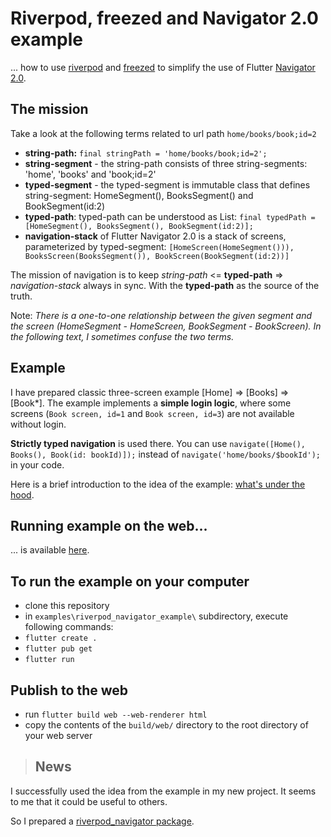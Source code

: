 # Riverpod, freezed and Navigator 2.0 example

... how to use [riverpod](https://riverpod.dev/) and [freezed](https://github.com/rrousselGit/freezed) 
to simplify the use of Flutter [Navigator 2.0](https://medium.com/flutter/learning-flutters-new-navigation-and-routing-system-7c9068155ade).

## The mission

Take a look at the following terms related to url path ```home/books/book;id=2```

- **string-path:** ```final stringPath = 'home/books/book;id=2';```
- **string-segment** - the string-path consists of three string-segments: 'home', 'books' and 'book;id=2'
- **typed-segment** - the typed-segment is immutable class that defines string-segment: HomeSegment(), BooksSegment() and BookSegment(id:2)
- **typed-path**: typed-path can be understood as List<typed-segment>: ```final typedPath = [HomeSegment(), BooksSegment(), BookSegment(id:2)];```
- **navigation-stack** of Flutter Navigator 2.0 is a stack of screens, parameterized by typed-segment:
  ```[HomeScreen(HomeSegment())), BooksScreen(BooksSegment()), BookScreen(BookSegment(id:2))]```

The mission of navigation is to keep *string-path* <= **typed-path** => *navigation-stack* always in sync.
With the **typed-path** as the source of the truth.

Note: *There is a one-to-one relationship between the given segment and the screen (HomeSegment - HomeScreen, BookSegment - BookScreen).
In the following text, I sometimes confuse the two terms.*

## Example

I have prepared classic three-screen example [Home] => [Books] => [Book\*]. 
The example implements a **simple login logic**, where some screens (```Book screen, id=1``` and ```Book screen, id=3```) are not available without login.

**Strictly typed navigation** is used there. You can use ```navigate([Home(), Books(), Book(id: bookId)]);``` instead of ```navigate('home/books/$bookId');``` in your code.

Here is a brief introduction to the idea of the example: [what's under the hood](https://github.com/PavelPZ/riverpod_navigator/blob/main/under_the_hood.md).

## Running example on the web...

... is available [here](https://pavelpz.github.io/).

## To run the example on your computer

- clone this repository
- in ```examples\riverpod_navigator_example\``` subdirectory, execute following commands:
- ```flutter create .```
- ```flutter pub get```
- ```flutter run``` 

## Publish to the web

- run ```flutter build web --web-renderer html```
- copy the contents of the ```build/web/``` directory to the root directory of your web server

> ## News

I successfully used the idea from the example in my new project. 
It seems to me that it could be useful to others. 

So I prepared a [riverpod_navigator package](https://pub.dev/packages/riverpod_navigator).

